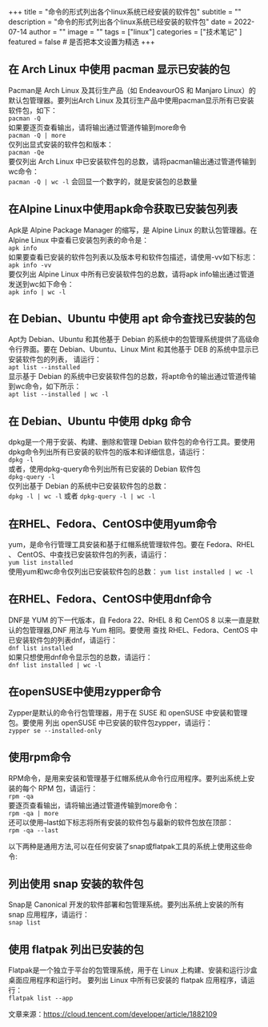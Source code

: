 +++
title = "命令的形式列出各个linux系统已经安装的软件包"
subtitle = ""
description = "命令的形式列出各个linux系统已经安装的软件包"
date = 2022-07-14
author = ""
image = ""
tags =  ["linux"]
categories = ["技术笔记" ]
featured = false # 是否把本文设置为精选
+++

## 在 Arch Linux 中使用 pacman 显示已安装的包

Pacman是 Arch Linux 及其衍生产品（如 EndeavourOS 和 Manjaro Linux）的默认包管理器。要列出Arch Linux 及其衍生产品中使用pacman显示所有已安装软件包，如下：  
`pacman -Q`  
如果要逐页查看输出，请将输出通过管道传输到more命令  
`pacman -Q | more`  
仅列出显式安装的软件包和版本：  
`pacman -Qe`  
要仅列出 Arch Linux 中已安装软件包的总数，请将pacman输出通过管道传输到wc命令：  
`pacman -Q | wc -l` 会回显一个数字的，就是安装包的总数量

## 在Alpine Linux中使用apk命令获取已安装包列表

Apk是 Alpine Package Manager 的缩写，是 Alpine Linux 的默认包管理器。在 Alpine Linux 中查看已安装包列表的命令是：  
`apk info`  
如果要查看已安装的软件包列表以及版本号和软件包描述，请使用-vv如下标志：  
`apk info -vv`  
要仅列出 Alpine Linux 中所有已安装软件包的总数，请将apk info输出通过管道发送到wc如下命令：  
`apk info | wc -l`

## 在 Debian、Ubuntu 中使用 apt 命令查找已安装的包

Apt为 Debian、Ubuntu 和其他基于 Debian 的系统中的包管理系统提供了高级命令行界面。要在 Debian、Ubuntu、Linux Mint 和其他基于 DEB 的系统中显示已安装软件包的列表， 请运行：  
`apt list --installed`  
显示基于 Debian 的系统中已安装软件包的总数，将apt命令的输出通过管道传输到wc命令，如下所示：  
`apt list --installed | wc -l`

## 在 Debian、Ubuntu 中使用 dpkg 命令

dpkg是一个用于安装、构建、删除和管理 Debian 软件包的命令行工具。要使用dpkg命令列出所有已安装的软件包的版本和详细信息，请运行：  
`dpkg -l`  
或者，使用dpkg-query命令列出所有已安装的 Debian 软件包  
`dpkg-query -l`  
仅列出基于 Debian 的系统中已安装软件包的总数：  
`dpkg -l | wc -l` 或者 `dpkg-query -l | wc -l`

## 在RHEL、Fedora、CentOS中使用yum命令

yum，是命令行管理工具安装和基于红帽系统管理软件包。要在 Fedora、RHEL 、 CentOS、中查找已安装软件包的列表，请运行：  
`yum list installed`  
使用yum和wc命令仅列出已安装软件包的总数： `yum list installed | wc -l`

## 在RHEL、Fedora、CentOS中使用dnf命令

DNF是 YUM 的下一代版本，自 Fedora 22、RHEL 8 和 CentOS 8 以来一直是默认的包管理器,DNF 用法与 Yum 相同。要使用 查找 RHEL、Fedora、CentOS 中已安装软件包的列表dnf，请运行：  
`dnf list installed`  
如果只想使用dnf命令显示包的总数，请运行：  
`dnf list installed | wc -l`

## 在openSUSE中使用zypper命令

Zypper是默认的命令行包管理器，用于在 SUSE 和 openSUSE 中安装和管理包。要使用 列出 openSUSE 中已安装的软件包zypper，请运行：  
`zypper se --installed-only`

## 使用rpm命令

RPM命令，是用来安装和管理基于红帽系统从命令行应用程序。要列出系统上安装的每个 RPM 包，请运行：  
`rpm -qa`  
要逐页查看输出，请将输出通过管道传输到more命令：  
`rpm -qa | more`  
还可以使用–last如下标志将所有安装的软件包与最新的软件包放在顶部：  
`rpm -qa --last`

以下两种是通用方法,可以在任何安装了snap或flatpak工具的系统上使用这些命令:

## 列出使用 snap 安装的软件包

Snap是 Canonical 开发的软件部署和包管理系统。要列出系统上安装的所有 snap 应用程序，请运行：  
`snap list`

## 使用 flatpak 列出已安装的包

Flatpak是一个独立于平台的包管理系统，用于在 Linux 上构建、安装和运行沙盒桌面应用程序和运行时。 要列出 Linux 中所有已安装的 flatpak 应用程序，请运行：  
`flatpak list --app`

文章来源：https://cloud.tencent.com/developer/article/1882109






